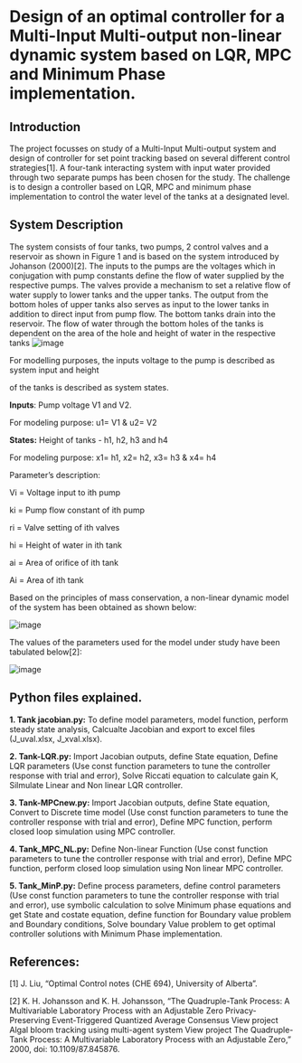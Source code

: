 # Design of an optimal controller for a Multi-Input Multi-output non-linear dynamic system based on LQR, MPC and Minimum Phase implementation.

## Introduction
The project focusses on study of a Multi-Input Multi-output system and design of controller for
set point tracking based on several different control strategies[1]. A four-tank interacting system
with input water provided through two separate pumps has been chosen for the study. The
challenge is to design a controller based on LQR, MPC and minimum phase implementation to
control the water level of the tanks at a designated level.
## System Description
The system consists of four tanks, two pumps, 2 control valves and a reservoir as shown in
Figure 1 and is based on the system introduced by Johanson (2000)[2]. The inputs to the pumps
are the voltages which in conjugation with pump constants define the flow of water supplied by
the respective pumps. The valves provide a mechanism to set a relative flow of water supply to
lower tanks and the upper tanks. The output from the bottom holes of upper tanks also serves
as input to the lower tanks in addition to direct input from pump flow. The bottom tanks drain
into the reservoir. The flow of water through the bottom holes of the tanks is dependent on the
area of the hole and height of water in the respective tanks
![image](https://user-images.githubusercontent.com/25398418/158436108-7b276503-e29d-45b3-b813-0589550935f1.png)

For modelling purposes, the inputs voltage to the pump is described as system input and height

of the tanks is described as system states.

**Inputs**: Pump voltage V1 and V2.

  For modeling purpose: u1= V1 & u2= V2
  
**States:** Height of tanks - h1, h2, h3 and h4

For modeling purpose: x1= h1, x2= h2, x3= h3 & x4= h4

Parameter’s description:

Vi = Voltage input to ith pump

ki = Pump flow constant of ith pump

ri = Valve setting of ith valves

hi = Height of water in ith tank

ai = Area of orifice of ith tank

Ai = Area of ith tank

Based on the principles of mass conservation, a non-linear dynamic model of the system has
been obtained as shown below:

![image](https://user-images.githubusercontent.com/25398418/158437266-1fdb843b-2e3c-4878-94a4-d32ae5c0c82e.png)

The values of the parameters used for the model under study have been tabulated below[2]:

![image](https://user-images.githubusercontent.com/25398418/158437530-6d3ff604-1761-46a7-a502-b729f060dab9.png)

## Python files explained.

**1. Tank jacobian.py:** To define model parameters, model function, perform steady state analysis, Calcualte Jacobian and export to excel files (J_uval.xlsx, J_xval.xlsx).

**2. Tank-LQR.py:** Import Jacobian outputs, define State equation, Define LQR parameters (Use const function parameters to tune the controller response with trial and error), Solve Riccati equation to calculate gain K, Silmulate Linear and Non linear LQR controller.

**3. Tank-MPCnew.py:** Import Jacobian outputs, define State equation, Convert to Discrete time model (Use const function parameters to tune the controller response with trial and error), Define MPC function, perform closed loop simulation using MPC controller.

**4. Tank_MPC_NL.py:** Define Non-linear Function (Use const function parameters to tune the controller response with trial and error), Define MPC function, perform closed loop simulation using Non linear MPC controller.

**5. Tank_MinP.py:** Define process parameters, define control parameters (Use const function parameters to tune the controller response with trial and error), use symbolic calculation to solve Minimum phase equations and get State and costate equation, define function for Boundary value problem and Boundary conditions, Solve boundary Value problem to get optimal controller solutions with Minimum Phase implementation.

## References:
[1] J. Liu, “Optimal Control notes (CHE 694), University of Alberta”. 

[2] K. H. Johansson and K. H. Johansson, “The Quadruple-Tank Process: A Multivariable
Laboratory Process with an Adjustable Zero Privacy-Preserving Event-Triggered Quantized
Average Consensus View project Algal bloom tracking using multi-agent system View
project The Quadruple-Tank Process: A Multivariable Laboratory Process with an
Adjustable Zero,” 2000, doi: 10.1109/87.845876.

